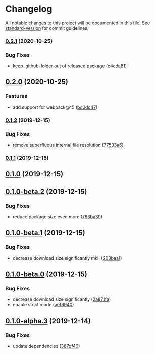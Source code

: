 # Changelog

All notable changes to this project will be documented in this file. See [standard-version](https://github.com/conventional-changelog/standard-version) for commit guidelines.

### [0.2.1](https://github.com/herschel666/exif-loader/compare/v0.2.0...v0.2.1) (2020-10-25)


### Bug Fixes

* keep .github-folder out of released package ([c4cda81](https://github.com/herschel666/exif-loader/commit/c4cda81c653a31c8f542cd3a93aa18f12791a215))

## [0.2.0](https://github.com/herschel666/exif-loader/compare/v0.1.2...v0.2.0) (2020-10-25)


### Features

* add support for webpack@^5 ([bd3dc47](https://github.com/herschel666/exif-loader/commit/bd3dc47d339e758f0a29b191311fc0df3812a287))

### [0.1.2](https://github.com/herschel666/exif-loader/compare/v0.1.1...v0.1.2) (2019-12-15)

### Bug Fixes

- remove superfluous internal file resolution ([77533a6](https://github.com/herschel666/exif-loader/commit/77533a6813707cca19ad3020ab54df280ede9aad))

### [0.1.1](https://github.com/herschel666/exif-loader/compare/v0.1.0...v0.1.1) (2019-12-15)

## [0.1.0](https://github.com/herschel666/exif-loader/compare/v0.1.0-beta.2...v0.1.0) (2019-12-15)

## [0.1.0-beta.2](https://github.com/herschel666/exif-loader/compare/v0.1.0-beta.1...v0.1.0-beta.2) (2019-12-15)

### Bug Fixes

- reduce package size even more ([763ba39](https://github.com/herschel666/exif-loader/commit/763ba39d923db992e1648466cf3711121a3e4f34))

## [0.1.0-beta.1](https://github.com/herschel666/exif-loader/compare/v0.1.0-beta.0...v0.1.0-beta.1) (2019-12-15)

### Bug Fixes

- decrease download size significantly mkII ([203baa1](https://github.com/herschel666/exif-loader/commit/203baa137cff702bd738d7d0e825260e773838c4))

## [0.1.0-beta.0](https://github.com/herschel666/exif-loader/compare/v0.1.0-alpha.3...v0.1.0-beta.0) (2019-12-15)

### Bug Fixes

- decrease download size significantly ([2a871fa](https://github.com/herschel666/exif-loader/commit/2a871fa374f5630c5fe285b02094c25ff32e02a6))
- enable strict mode ([aef6940](https://github.com/herschel666/exif-loader/commit/aef69408d09ccff964a0b3df7143565f85e8a8fa))

## [0.1.0-alpha.3](https://github.com/herschel666/exif-loader/compare/v0.1.0-alpha-2...v0.1.0-alpha.3) (2019-12-14)

### Bug Fixes

- update dependencies ([387df46](https://github.com/herschel666/exif-loader/commit/387df46d757bd5401128236fd934b6a69b440a98))
